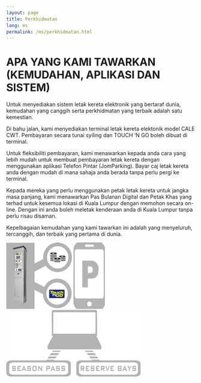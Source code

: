 ```yaml
---
layout: page
title: Perkhidmatan
lang: ms
permalink: /ms/perkhidmatan.html
---
```


# APA YANG KAMI TAWARKAN (KEMUDAHAN, APLIKASI DAN SISTEM)

Untuk menyediakan sistem letak kereta elektronik yang bertaraf dunia, kemudahan yang canggih serta perkhidmatan yang terbaik adalah satu kemestian.

Di bahu jalan, kami menyediakan terminal letak kereta elektonik model CALE CWT. Pembayaran secara tunai syiling dan TOUCH ‘N GO boleh dibuat di terminal.

Untuk fleksibiliti pembayaran, kami menawarkan kepada anda cara yang lebih mudah untuk membuat pembayaran letak kereta dengan menggunakan aplikasi Telefon Pintar (JomParking). Bayar caj letak kereta anda dengan mudah di mana sahaja anda berada tanpa perlu pergi ke terminal.

Kepada mereka yang perlu menggunakan petak letak kereta untuk jangka masa panjang, kami menawarkan Pas Bulanan Digital dan Petak Khas yang terhad untuk kesemua lokasi di Kuala Lumpur dengan memohon secara on-line. Dengan ini anda boleh meletak kenderaan anda di Kuala Lumpur tanpa perlu risau disaman.

Kepelbagaian kemudahan yang kami tawarkan ini adalah yang menyeluruh, tercanggih, dan terbaik yang pertama di dunia.

<img src="/assets/images/perkhidmatan/1.png">
<img src="/assets/images/perkhidmatan/2.png">
<img src="/assets/images/perkhidmatan/3.png">
